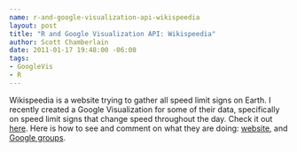```yaml
--- 
name: r-and-google-visualization-api-wikispeedia
layout: post
title: "R and Google Visualization API: Wikispeedia"
author: Scott Chamberlain
date: 2011-01-17 19:48:00 -06:00
tags: 
- GoogleVis
- R
---
```


Wikispeedia is a website trying to gather all speed limit signs on Earth.  I recently created a Google Visualization for some of their data, specifically on speed limit signs that change speed throughout the day.  Check it out [here][].  Here is how to see and comment on what they are doing: [website][], and [Google groups][groups].

[here]: http://groups.google.com/group/wikispeedia/browse_thread/thread/c9c712125a597b16
[website]: http://www.wikispeedia.org/
[groups]: http://groups.google.com/group/wikispeedia?lnk=
